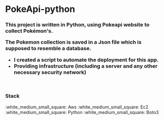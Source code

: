 # PokeApi-python

<h3> This project is written in Python, using Pokeapi website to collect Pokémon's.</br>

The Pokemon collection is saved in a Json file which is supposed to resemble a database.</br>

- I created a script to automate the deployment for this app.</br>
- Providing infrastructure (including a server and any other necessary security network)
 </h3>
 </br>
 <h3> Stack</h3>
:white_medium_small_square: Aws
:white_medium_small_square: Ec2
:white_medium_small_square: Python
:white_medium_small_square: Boto3
